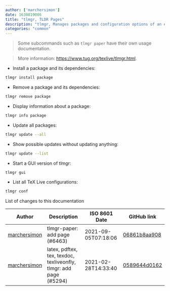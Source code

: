 ```yaml
---
author: ['marchersimon']
date: 1630819086
title: "tlmgr, TLDR Pages"
description: "tlmgr, Manages packages and configuration options of an existing TeX Live installation."
categories: "common"
---
```

> Some subcommands such as `tlmgr paper` have their own usage documentation.

> More information: <https://www.tug.org/texlive/tlmgr.html>.

- Install a package and its dependencies:

```bash
tlmgr install package
```

- Remove a package and its dependencies:

```bash
tlmgr remove package
```

- Display information about a package:

```bash
tlmgr info package
```

- Update all packages:

```bash
tlmgr update --all
```

- Show possible updates without updating anything:

```bash
tlmgr update --list
```

- Start a GUI version of tlmgr:

```bash
tlmgr gui
```

- List all TeX Live configurations:

```bash
tlmgr conf
```
List of changes to this documentation


Author | Description | ISO 8601 Date | GitHub link
------|-----|-----|-----
[marchersimon](mailto:50295997+marchersimon@users.noreply.github.com) | tlmgr-paper: add page (#6463) | 2021-09-05T07:18:06 | [06861b8aa908](https://github.com/tldr-pages/tldr/commit/06861b8aa90800d34820d585c68bae23d8fe471a)
[marchersimon](mailto:50295997+marchersimon@users.noreply.github.com) | latex, pdftex, tex, texdoc, texliveonfly, tlmgr: add page (#5294) | 2021-02-28T14:33:40 | [0589644d0162](https://github.com/tldr-pages/tldr/commit/0589644d0162bec7390a9ad3b417effa0577bf7b)

